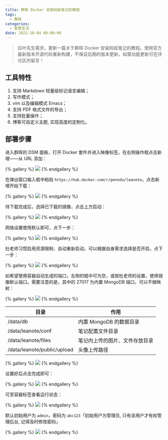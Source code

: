 ```yaml
---
title: 群晖 Docker 安装蚂蚁笔记的教程
tags:
  - 群晖
categories:
  - 智慧生活
date: 2022-10-04 00:00:00
---
```


> 应叶先生需求，更新一篇关于群晖 Docker 安装蚂蚁笔记的教程。使用官方最新版本开源代码重新构建，不保证后期的版本更新，如需功能更新可在评论区内留言！

<!-- more -->

## 工具特性

1. 支持 Markdown 轻量级标记语言编辑；
2. 写作模式；
3. vim 以及编辑模式 Emacs；
4. 支持 PDF 格式文件的导出；
5. 支持批量操作；
6. 博客可自定义主题, 实现高度的定制化。

## 部署步骤

进入群晖的 DSM 面板，打开 Docker 套件并进入映像标签，在右侧操作框点击新增——从 URL 添加：

{% gallery %}
![](https://cdn.dusays.com/2022/10/511-1.jpg/1)
{% endgallery %}

在弹出窗口输入框中粘贴 `https://hub.docker.com/r/penndu/leanote`，点击新增开始下载：

{% gallery %}
![](https://cdn.dusays.com/2022/10/511-2.jpg/1)
{% endgallery %}

待下载完成后，选择已下载的镜像，点击上方启动：

{% gallery %}
![](https://cdn.dusays.com/2022/10/511-3.jpg/1)
{% endgallery %}

网络设置使用默认即可，点下一步：

{% gallery %}
![](https://cdn.dusays.com/2022/10/511-4.jpg/1)
{% endgallery %}

杜老师习惯启用资源限制、自动重新启动，可以根据自身需求选择是否开启，点下一步：

{% gallery %}
![](https://cdn.dusays.com/2022/10/511-5.jpg/1)
{% endgallery %}

如希望使用容器自动生成的端口，左侧的框中可为空，或按杜老师的设置，使用镜像默认端口。需要注意的是，其中的 27017 为内置 MongoDB 端口，可以不做映射：

{% gallery %}
![](https://cdn.dusays.com/2022/10/511-6.jpg/1)
{% endgallery %}

| 目录 | 作用 |
| - | - |
| /data/db | 内置 MongoDB 的数据目录 |
| /data/leanote/conf | 笔记配置文件目录 |
| /data/leanote/files | 笔记内上传的图片、文件存放目录 |
| /data/leanote/public/upload | 头像上传路径 |

{% gallery %}
![](https://cdn.dusays.com/2022/10/511-7.jpg/1)
{% endgallery %}

设置好后点击完成即可：

{% gallery %}
![](https://cdn.dusays.com/2022/10/511-8.jpg/1)
{% endgallery %}

可至容器标签查看运行状态：

{% gallery %}
![](https://cdn.dusays.com/2022/10/511-9.jpg/1)
{% endgallery %}

默认初始用户为 `admin`，密码为 `abc123`「初始用户为管理员, 只有该用户才有权管理后台, 记得及时修改密码」

{% gallery %}
![](https://cdn.dusays.com/2022/10/511-10.jpg/1)
{% endgallery %}